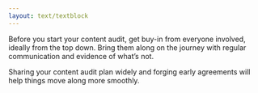 ```yaml
---
layout: text/textblock
---
```


Before you start your content audit, get buy-in from everyone involved, ideally from the top down. Bring them along on the journey with regular communication and evidence of what’s not.

Sharing your content audit plan widely and forging early agreements will help things move along more smoothly.  


